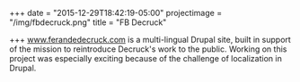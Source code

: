 +++
date = "2015-12-29T18:42:19-05:00"
projectimage = "/img/fbdecruck.png"
title = "FB Decruck"

+++
www.ferandedecruck.com is a multi-lingual Drupal site, built in support of the mission to reintroduce Decruck's work to the public. Working on this project was especially exciting because of the challenge of localization in Drupal.
